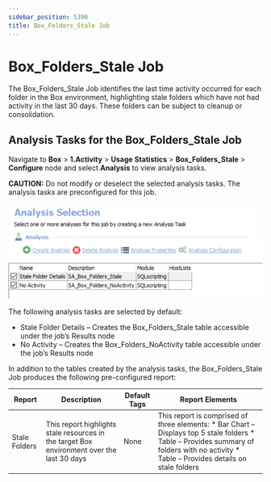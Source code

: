 ```yaml
---
sidebar_position: 5390
title: Box_Folders_Stale Job
---
```


# Box\_Folders\_Stale Job

The Box\_Folders\_Stale Job identifies the last time activity occurred for each folder in the Box environment, highlighting stale folders which have not had activity in the last 30 days. These folders can be subject to cleanup or consolidation.

## Analysis Tasks for the Box\_Folders\_Stale Job

Navigate to **Box** > **1.Activity** > **Usage Statistics** > **Box\_Folders\_Stale** > **Configure** node and select **Analysis** to view analysis tasks.

**CAUTION:** Do not modify or deselect the selected analysis tasks. The analysis tasks are preconfigured for this job.

![Analysis Tasks for the Box_Folders_Stale Job](../../../../../../../../static/images/AccessAnalyzer_12.0/Content/Resources/Images/EnterpriseAuditor/Solutions/Box/Activity/UsageStatistics/FoldersStaleAnalysis.png "Analysis Tasks for the Box_Folders_Stale Job")

The following analysis tasks are selected by default:

* Stale Folder Details – Creates the Box\_Folders\_Stale table accessible under the job’s Results node
* No Activity – Creates the Box\_Folders\_NoActivity table accessible under the job’s Results node

In addition to the tables created by the analysis tasks, the Box\_Folders\_Stale Job produces the following pre-configured report:

| Report | Description | Default Tags | Report Elements |
| --- | --- | --- | --- |
| Stale Folders | This report highlights stale resources in the target Box environment over the last 30 days | None | This report is comprised of three elements:   * Bar Chart – Displays top 5 stale folders * Table – Provides summary of folders with no activity * Table – Provides details on stale folders |